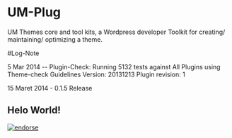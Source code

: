 UM-Plug
=======
UM Themes core and tool kits, a Wordpress developer Toolkit for creating/ maintaining/ optimizing a theme.


#Log-Note

5 Mar 2014 -- Plugin-Check: Running 5132 tests against All Plugins using Theme-check Guidelines Version: 20131213 Plugin revision: 1

15 Maret 2014 - 0.1.5 Release

Helo World!
-----------

[![endorse](https://api.coderwall.com/tacoen/endorsecount.png)](https://coderwall.com/tacoen)
